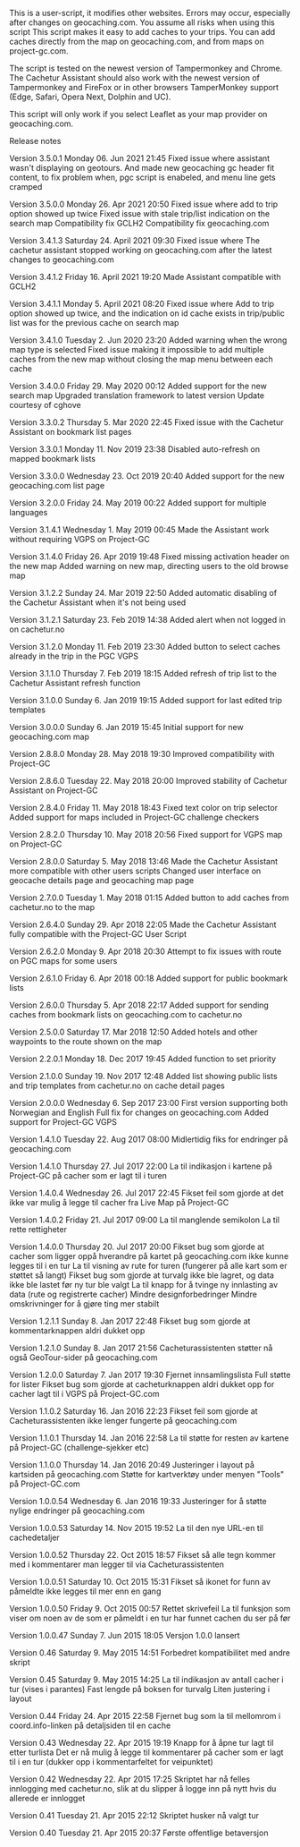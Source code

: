  This is a user-script, it modifies other websites. Errors may occur, especially after changes on geocaching.com. You assume all risks when using this script
This script makes it easy to add caches to your trips. You can add caches directly from the map on geocaching.com, and from maps on project-gc.com.

The script is tested on the newest version of Tampermonkey and Chrome.
The Cachetur Assistant should also work with the newest version of Tampermonkey and FireFox or in other browsers TamperMonkey support (Edge, Safari, Opera Next, Dolphin and UC).

 This script will only work if you select Leaflet as your map provider on geocaching.com.
 
 Release notes
 
Version 3.5.0.1
Monday 06. Jun 2021 21:45
Fixed issue where assistant wasn't displaying on geotours.
And made new geocaching gc header fit content, to fix problem when, pgc script is enabeled, and menu line gets cramped
 
Version 3.5.0.0
Monday 26. Apr 2021 20:50
Fixed issue where add to trip option showed up twice
Fixed issue with stale trip/list indication on the search map
Compatibility fix GCLH2
Compatibility fix geocaching.com
 
Version 3.4.1.3
Saturday 24. April 2021 09:30
Fixed issue where The cachetur assistant stopped working on geocaching.com after the latest changes to geocaching.com

Version 3.4.1.2
Friday 16. April 2021 19:20
Made Assistant compatible with GCLH2

Version 3.4.1.1
Monday 5. April 2021 08:20
Fixed issue where Add to trip option showed up twice, and the indication on id cache exists in trip/public list was for the previous cache on search map

Version 3.4.1.0
Tuesday 2. Jun 2020 23:20
Added warning when the wrong map type is selected
Fixed issue making it impossible to add multiple caches from the new map without closing the map menu between each cache

Version 3.4.0.0
Friday 29. May 2020 00:12
Added support for the new search map
Upgraded translation framework to latest version
Update courtesy of cghove

Version 3.3.0.2
Thursday 5. Mar 2020 22:45
Fixed issue with the Cachetur Assistant on bookmark list pages

Version 3.3.0.1
Monday 11. Nov 2019 23:38
Disabled auto-refresh on mapped bookmark lists

Version 3.3.0.0
Wednesday 23. Oct 2019 20:40
Added support for the new geocaching.com list page

Version 3.2.0.0
Friday 24. May 2019 00:22
Added support for multiple languages

Version 3.1.4.1
Wednesday 1. May 2019 00:45
Made the Assistant work without requiring VGPS on Project-GC

Version 3.1.4.0
Friday 26. Apr 2019 19:48
Fixed missing activation header on the new map
Added warning on new map, directing users to the old browse map

Version 3.1.2.2
Sunday 24. Mar 2019 22:50
Added automatic disabling of the Cachetur Assistant when it's not being used

Version 3.1.2.1
Saturday 23. Feb 2019 14:38
Added alert when not logged in on cachetur.no

Version 3.1.2.0
Monday 11. Feb 2019 23:30
Added button to select caches already in the trip in the PGC VGPS

Version 3.1.1.0
Thursday 7. Feb 2019 18:15
Added refresh of trip list to the Cachetur Assistant refresh function

Version 3.1.0.0
Sunday 6. Jan 2019 19:15
Added support for last edited trip templates

Version 3.0.0.0
Sunday 6. Jan 2019 15:45
Initial support for new geocaching.com map

Version 2.8.8.0
Monday 28. May 2018 19:30
Improved compatibility with Project-GC

Version 2.8.6.0
Tuesday 22. May 2018 20:00
Improved stability of Cachetur Assistant on Project-GC

Version 2.8.4.0
Friday 11. May 2018 18:43
Fixed text color on trip selector
Added support for maps included in Project-GC challenge checkers

Version 2.8.2.0
Thursday 10. May 2018 20:56
Fixed support for VGPS map on Project-GC

Version 2.8.0.0
Saturday 5. May 2018 13:46
Made the Cachetur Assistant more compatible with other users scripts
Changed user interface on geocache details page and geocaching map page

Version 2.7.0.0
Tuesday 1. May 2018 01:15
Added button to add caches from cachetur.no to the map

Version 2.6.4.0
Sunday 29. Apr 2018 22:05
Made the Cachetur Assistant fully compatible with the Project-GC User Script

Version 2.6.2.0
Monday 9. Apr 2018 20:30
Attempt to fix issues with route on PGC maps for some users

Version 2.6.1.0
Friday 6. Apr 2018 00:18
Added support for public bookmark lists

Version 2.6.0.0
Thursday 5. Apr 2018 22:17
Added support for sending caches from bookmark lists on geocaching.com to cachetur.no

Version 2.5.0.0
Saturday 17. Mar 2018 12:50
Added hotels and other waypoints to the route shown on the map

Version 2.2.0.1
Monday 18. Dec 2017 19:45
Added function to set priority

Version 2.1.0.0
Sunday 19. Nov 2017 12:48
Added list showing public lists and trip templates from cachetur.no on cache detail pages

Version 2.0.0.0
Wednesday 6. Sep 2017 23:00
First version supporting both Norwegian and English
Full fix for changes on geocaching.com
Added support for Project-GC VGPS

Version 1.4.1.0
Tuesday 22. Aug 2017 08:00
Midlertidig fiks for endringer på geocaching.com

Version 1.4.1.0
Thursday 27. Jul 2017 22:00
La til indikasjon i kartene på Project-GC på cacher som er lagt til i turen

Version 1.4.0.4
Wednesday 26. Jul 2017 22:45
Fikset feil som gjorde at det ikke var mulig å legge til cacher fra Live Map på Project-GC

Version 1.4.0.2
Friday 21. Jul 2017 09:00
La til manglende semikolon
La til rette rettigheter

Version 1.4.0.0
Thursday 20. Jul 2017 20:00
Fikset bug som gjorde at cacher som ligger oppå hverandre på kartet på geocaching.com ikke kunne legges til i en tur
La til visning av rute for turen (fungerer på alle kart som er støttet så langt)
Fikset bug som gjorde at turvalg ikke ble lagret, og data ikke ble lastet før ny tur ble valgt
La til knapp for å tvinge ny innlasting av data (rute og registrerte cacher)
Mindre designforbedringer
Mindre omskrivninger for å gjøre ting mer stabilt

Version 1.2.1.1
Sunday 8. Jan 2017 22:48
Fikset bug som gjorde at kommentarknappen aldri dukket opp

Version 1.2.1.0
Sunday 8. Jan 2017 21:56
Cacheturassistenten støtter nå også GeoTour-sider på geocaching.com

Version 1.2.0.0
Saturday 7. Jan 2017 19:30
Fjernet innsamlingslista
Full støtte for lister
Fikset bug som gjorde at cacheturknappen aldri dukket opp for cacher lagt til i VGPS på Project-GC.com

Version 1.1.0.2
Saturday 16. Jan 2016 22:23
Fikset feil som gjorde at Cacheturassistenten ikke lenger fungerte på geocaching.com

Version 1.1.0.1
Thursday 14. Jan 2016 22:58
La til støtte for resten av kartene på Project-GC (challenge-sjekker etc)

Version 1.1.0.0
Thursday 14. Jan 2016 20:49
Justeringer i layout på kartsiden på geocaching.com
Støtte for kartverktøy under menyen "Tools" på Project-GC.com

Version 1.0.0.54
Wednesday 6. Jan 2016 19:33
Justeringer for å støtte nylige endringer på geocaching.com

Version 1.0.0.53
Saturday 14. Nov 2015 19:52
La til den nye URL-en til cachedetaljer

Version 1.0.0.52
Thursday 22. Oct 2015 18:57
Fikset så alle tegn kommer med i kommentarer man legger til via Cacheturassistenten

Version 1.0.0.51
Saturday 10. Oct 2015 15:31
Fikset så ikonet for funn av påmeldte ikke legges til mer enn en gang

Version 1.0.0.50
Friday 9. Oct 2015 00:57
Rettet skrivefeil
La til funksjon som viser om noen av de som er påmeldt i en tur har funnet cachen du ser på før

Version 1.0.0.47
Sunday 7. Jun 2015 18:05
Versjon 1.0.0 lansert

Version 0.46
Saturday 9. May 2015 14:51
Forbedret kompatibilitet med andre skript

Version 0.45
Saturday 9. May 2015 14:25
La til indikasjon av antall cacher i tur (vises i parantes)
Fast lengde på boksen for turvalg
Liten justering i layout

Version 0.44
Friday 24. Apr 2015 22:58
Fjernet bug som la til mellomrom i coord.info-linken på detaljsiden til en cache

Version 0.43
Wednesday 22. Apr 2015 19:19
Knapp for å åpne tur lagt til etter turlista
Det er nå mulig å legge til kommentarer på cacher som er lagt til i en tur (dukker opp i kommentarfeltet for veipunktet)

Version 0.42
Wednesday 22. Apr 2015 17:25
Skriptet har nå felles innlogging med cachetur.no, slik at du slipper å logge inn på nytt hvis du allerede er innlogget

Version 0.41
Tuesday 21. Apr 2015 22:12
Skriptet husker nå valgt tur

Version 0.40
Tuesday 21. Apr 2015 20:37
Første offentlige betaversjon
